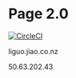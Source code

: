 # Page 2.0

[![CircleCI](https://circleci.com/gh/iceman201/page/tree/gh-pages.svg?style=svg)](https://circleci.com/gh/iceman201/page/tree/gh-pages)

liguo.jiao.co.nz

50.63.202.43
